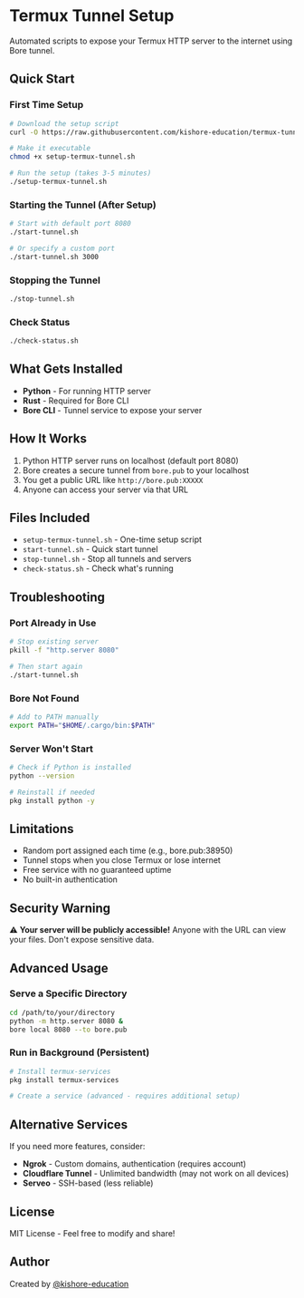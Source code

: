 # Termux Tunnel Setup

Automated scripts to expose your Termux HTTP server to the internet using Bore tunnel.

## Quick Start

### First Time Setup
```bash
# Download the setup script
curl -O https://raw.githubusercontent.com/kishore-education/termux-tunnel-setup/main/setup-termux-tunnel.sh

# Make it executable
chmod +x setup-termux-tunnel.sh

# Run the setup (takes 3-5 minutes)
./setup-termux-tunnel.sh
```

### Starting the Tunnel (After Setup)
```bash
# Start with default port 8080
./start-tunnel.sh

# Or specify a custom port
./start-tunnel.sh 3000
```

### Stopping the Tunnel
```bash
./stop-tunnel.sh
```

### Check Status
```bash
./check-status.sh
```

## What Gets Installed

- **Python** - For running HTTP server
- **Rust** - Required for Bore CLI
- **Bore CLI** - Tunnel service to expose your server

## How It Works

1. Python HTTP server runs on localhost (default port 8080)
2. Bore creates a secure tunnel from `bore.pub` to your localhost
3. You get a public URL like `http://bore.pub:XXXXX`
4. Anyone can access your server via that URL

## Files Included

- `setup-termux-tunnel.sh` - One-time setup script
- `start-tunnel.sh` - Quick start tunnel
- `stop-tunnel.sh` - Stop all tunnels and servers
- `check-status.sh` - Check what's running

## Troubleshooting

### Port Already in Use
```bash
# Stop existing server
pkill -f "http.server 8080"

# Then start again
./start-tunnel.sh
```

### Bore Not Found
```bash
# Add to PATH manually
export PATH="$HOME/.cargo/bin:$PATH"
```

### Server Won't Start
```bash
# Check if Python is installed
python --version

# Reinstall if needed
pkg install python -y
```

## Limitations

- Random port assigned each time (e.g., bore.pub:38950)
- Tunnel stops when you close Termux or lose internet
- Free service with no guaranteed uptime
- No built-in authentication

## Security Warning

⚠️ **Your server will be publicly accessible!** Anyone with the URL can view your files. Don't expose sensitive data.

## Advanced Usage

### Serve a Specific Directory
```bash
cd /path/to/your/directory
python -m http.server 8080 &
bore local 8080 --to bore.pub
```

### Run in Background (Persistent)
```bash
# Install termux-services
pkg install termux-services

# Create a service (advanced - requires additional setup)
```

## Alternative Services

If you need more features, consider:
- **Ngrok** - Custom domains, authentication (requires account)
- **Cloudflare Tunnel** - Unlimited bandwidth (may not work on all devices)
- **Serveo** - SSH-based (less reliable)

## License

MIT License - Feel free to modify and share!

## Author

Created by [@kishore-education](https://github.com/kishore-education)